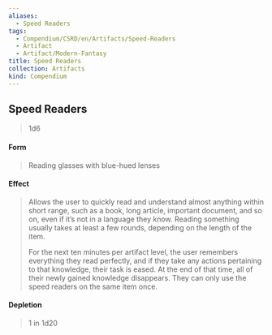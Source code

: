 ```yaml
---
aliases:
  - Speed Readers
tags:
  - Compendium/CSRD/en/Artifacts/Speed-Readers
  - Artifact
  - Artifact/Modern-Fantasy
title: Speed Readers
collection: Artifacts
kind: Compendium
---
```

## Speed Readers

>1d6
#### Form
>Reading glasses with blue-hued lenses 
#### Effect
>Allows the user to quickly read and understand almost anything within short range, such as a book, long article, important document, and so on, even if it’s not in a language they know. Reading something usually takes at least a few rounds, depending on the length of the item. 
>
>For the next ten minutes per artifact level, the user remembers everything they read perfectly, and if they take any actions pertaining to that knowledge, their task is eased. At the end of that time, all of their newly gained knowledge disappears. They can only use the speed readers on the same item once. 

#### Depletion 
>1 in 1d20